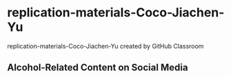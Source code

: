 # replication-materials-Coco-Jiachen-Yu
replication-materials-Coco-Jiachen-Yu created by GitHub Classroom
## Alcohol-Related Content on Social Media
